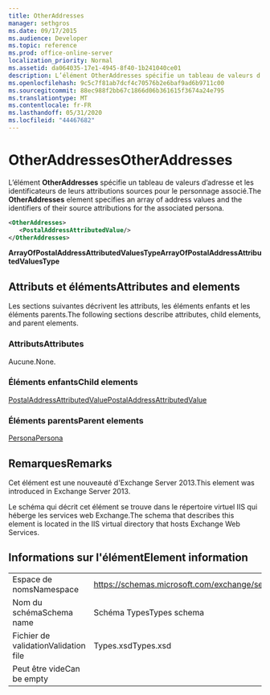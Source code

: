 ```yaml
---
title: OtherAddresses
manager: sethgros
ms.date: 09/17/2015
ms.audience: Developer
ms.topic: reference
ms.prod: office-online-server
localization_priority: Normal
ms.assetid: da064035-17e1-4945-8f40-1b241040ce01
description: L’élément OtherAddresses spécifie un tableau de valeurs d’adresse et les identificateurs de leurs attributions sources pour le personnage associé.
ms.openlocfilehash: 9c5c7f81ab7dcf4c70576b2e6baf9ad6b9711c00
ms.sourcegitcommit: 88ec988f2bb67c1866d06b361615f3674a24e795
ms.translationtype: MT
ms.contentlocale: fr-FR
ms.lasthandoff: 05/31/2020
ms.locfileid: "44467682"
---
```

# <a name="otheraddresses"></a><span data-ttu-id="92b93-103">OtherAddresses</span><span class="sxs-lookup"><span data-stu-id="92b93-103">OtherAddresses</span></span>

<span data-ttu-id="92b93-104">L’élément **OtherAddresses** spécifie un tableau de valeurs d’adresse et les identificateurs de leurs attributions sources pour le personnage associé.</span><span class="sxs-lookup"><span data-stu-id="92b93-104">The **OtherAddresses** element specifies an array of address values and the identifiers of their source attributions for the associated persona.</span></span> 
  
```XML
<OtherAddresses>
   <PostalAddressAttributedValue/>
</OtherAddresses>
```

 <span data-ttu-id="92b93-105">**ArrayOfPostalAddressAttributedValuesType**</span><span class="sxs-lookup"><span data-stu-id="92b93-105">**ArrayOfPostalAddressAttributedValuesType**</span></span>
## <a name="attributes-and-elements"></a><span data-ttu-id="92b93-106">Attributs et éléments</span><span class="sxs-lookup"><span data-stu-id="92b93-106">Attributes and elements</span></span>

<span data-ttu-id="92b93-107">Les sections suivantes décrivent les attributs, les éléments enfants et les éléments parents.</span><span class="sxs-lookup"><span data-stu-id="92b93-107">The following sections describe attributes, child elements, and parent elements.</span></span>
  
### <a name="attributes"></a><span data-ttu-id="92b93-108">Attributs</span><span class="sxs-lookup"><span data-stu-id="92b93-108">Attributes</span></span>

<span data-ttu-id="92b93-109">Aucune.</span><span class="sxs-lookup"><span data-stu-id="92b93-109">None.</span></span>
  
### <a name="child-elements"></a><span data-ttu-id="92b93-110">Éléments enfants</span><span class="sxs-lookup"><span data-stu-id="92b93-110">Child elements</span></span>

[<span data-ttu-id="92b93-111">PostalAddressAttributedValue</span><span class="sxs-lookup"><span data-stu-id="92b93-111">PostalAddressAttributedValue</span></span>](postaladdressattributedvalue.md)
  
### <a name="parent-elements"></a><span data-ttu-id="92b93-112">Éléments parents</span><span class="sxs-lookup"><span data-stu-id="92b93-112">Parent elements</span></span>

[<span data-ttu-id="92b93-113">Persona</span><span class="sxs-lookup"><span data-stu-id="92b93-113">Persona</span></span>](persona.md)
  
## <a name="remarks"></a><span data-ttu-id="92b93-114">Remarques</span><span class="sxs-lookup"><span data-stu-id="92b93-114">Remarks</span></span>

<span data-ttu-id="92b93-115">Cet élément est une nouveauté d'Exchange Server 2013.</span><span class="sxs-lookup"><span data-stu-id="92b93-115">This element was introduced in Exchange Server 2013.</span></span>
  
<span data-ttu-id="92b93-116">Le schéma qui décrit cet élément se trouve dans le répertoire virtuel IIS qui héberge les services web Exchange.</span><span class="sxs-lookup"><span data-stu-id="92b93-116">The schema that describes this element is located in the IIS virtual directory that hosts Exchange Web Services.</span></span>
  
## <a name="element-information"></a><span data-ttu-id="92b93-117">Informations sur l'élément</span><span class="sxs-lookup"><span data-stu-id="92b93-117">Element information</span></span>

|||
|:-----|:-----|
|<span data-ttu-id="92b93-118">Espace de noms</span><span class="sxs-lookup"><span data-stu-id="92b93-118">Namespace</span></span>  <br/> |https://schemas.microsoft.com/exchange/services/2006/types  <br/> |
|<span data-ttu-id="92b93-119">Nom du schéma</span><span class="sxs-lookup"><span data-stu-id="92b93-119">Schema name</span></span>  <br/> |<span data-ttu-id="92b93-120">Schéma Types</span><span class="sxs-lookup"><span data-stu-id="92b93-120">Types schema</span></span>  <br/> |
|<span data-ttu-id="92b93-121">Fichier de validation</span><span class="sxs-lookup"><span data-stu-id="92b93-121">Validation file</span></span>  <br/> |<span data-ttu-id="92b93-122">Types.xsd</span><span class="sxs-lookup"><span data-stu-id="92b93-122">Types.xsd</span></span>  <br/> |
|<span data-ttu-id="92b93-123">Peut être vide</span><span class="sxs-lookup"><span data-stu-id="92b93-123">Can be empty</span></span>  <br/> ||
   

